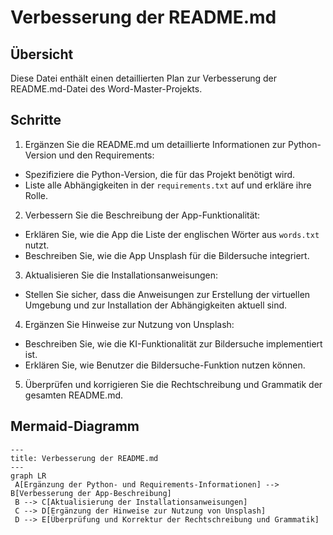 # Verbesserung der README.md

## Übersicht

Diese Datei enthält einen detaillierten Plan zur Verbesserung der README.md-Datei des Word-Master-Projekts.

## Schritte

1. Ergänzen Sie die README.md um detaillierte Informationen zur Python-Version und den Requirements:
 - Spezifiziere die Python-Version, die für das Projekt benötigt wird.
 - Liste alle Abhängigkeiten in der `requirements.txt` auf und erkläre ihre Rolle.

2. Verbessern Sie die Beschreibung der App-Funktionalität:
 - Erklären Sie, wie die App die Liste der englischen Wörter aus `words.txt` nutzt.
 - Beschreiben Sie, wie die App Unsplash für die Bildersuche integriert.

3. Aktualisieren Sie die Installationsanweisungen:
 - Stellen Sie sicher, dass die Anweisungen zur Erstellung der virtuellen Umgebung und zur Installation der Abhängigkeiten aktuell sind.

4. Ergänzen Sie Hinweise zur Nutzung von Unsplash:
 - Beschreiben Sie, wie die KI-Funktionalität zur Bildersuche implementiert ist.
 - Erklären Sie, wie Benutzer die Bildersuche-Funktion nutzen können.

5. Überprüfen und korrigieren Sie die Rechtschreibung und Grammatik der gesamten README.md.

## Mermaid-Diagramm

```mermaid
---
title: Verbesserung der README.md
---
graph LR
 A[Ergänzung der Python- und Requirements-Informationen] --> B[Verbesserung der App-Beschreibung]
 B --> C[Aktualisierung der Installationsanweisungen]
 C --> D[Ergänzung der Hinweise zur Nutzung von Unsplash]
 D --> E[Überprüfung und Korrektur der Rechtschreibung und Grammatik]